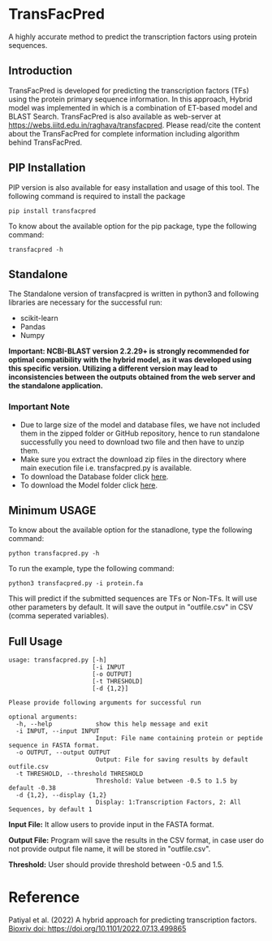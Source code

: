 # **TransFacPred**
A highly accurate method to predict the transcription factors using protein sequences.
## Introduction
TransFacPred is developed for predicting the transcription factors (TFs) using the protein primary sequence information. In this approach, Hybrid model was implemented in which is a combination of ET-based model and BLAST Search.
TransFacPred is also available as web-server at https://webs.iiitd.edu.in/raghava/transfacpred. Please read/cite the content about the TransFacPred for complete information including algorithm behind TransFacPred.

## PIP Installation
PIP version is also available for easy installation and usage of this tool. The following command is required to install the package 
```
pip install transfacpred
```
To know about the available option for the pip package, type the following command:
```
transfacpred -h
```
## Standalone
The Standalone version of transfacpred is written in python3 and following libraries are necessary for the successful run:
- scikit-learn
- Pandas
- Numpy

**Important: NCBI-BLAST version 2.2.29+ is strongly recommended for optimal compatibility with the hybrid model, as it was developed using this specific version. Utilizing a different version may lead to inconsistencies between the outputs obtained from the web server and the standalone application.**
### Important Note
- Due to large size of the model and database files, we have not included them in the zipped folder or GitHub repository, hence to run standalone successfully you need to download two file and then have to unzip them.
- Make sure you extract the download zip files in the directory where main execution file i.e. transfacpred.py is available.
- To download the Database folder click [here](https://webs.iiitd.edu.in/raghava/transfacpred/database.zip).
- To download the Model folder click [here](https://webs.iiitd.edu.in/raghava/transfacpred/Models.zip).

## Minimum USAGE
To know about the available option for the stanadlone, type the following command:
```
python transfacpred.py -h
```
To run the example, type the following command:
```
python3 transfacpred.py -i protein.fa
```
This will predict if the submitted sequences are TFs or Non-TFs. It will use other parameters by default. It will save the output in "outfile.csv" in CSV (comma seperated variables).

## Full Usage
```
usage: transfacpred.py [-h] 
                       [-i INPUT 
                       [-o OUTPUT]
                       [-t THRESHOLD]
                       [-d {1,2}]
```
```
Please provide following arguments for successful run

optional arguments:
  -h, --help            show this help message and exit
  -i INPUT, --input INPUT
                        Input: File name containing protein or peptide sequence in FASTA format.
  -o OUTPUT, --output OUTPUT
                        Output: File for saving results by default outfile.csv
  -t THRESHOLD, --threshold THRESHOLD
                        Threshold: Value between -0.5 to 1.5 by default -0.38
  -d {1,2}, --display {1,2}
                        Display: 1:Transcription Factors, 2: All Sequences, by default 1
```

**Input File:** It allow users to provide input in the FASTA format.

**Output File:** Program will save the results in the CSV format, in case user do not provide output file name, it will be stored in "outfile.csv".

**Threshold:** User should provide threshold between -0.5 and 1.5.
# Reference
Patiyal et al. (2022) A hybrid approach for predicting transcription factors. <a href="https://doi.org/10.1101/2022.07.13.499865">Bioxriv doi: https://doi.org/10.1101/2022.07.13.499865 </a> 
